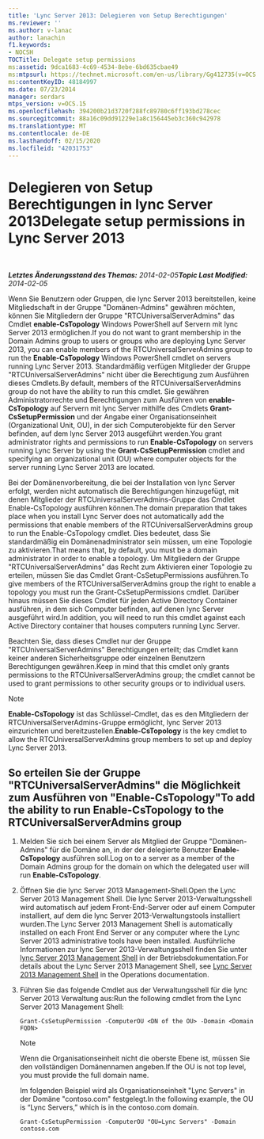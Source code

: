 ```yaml
---
title: 'Lync Server 2013: Delegieren von Setup Berechtigungen'
ms.reviewer: ''
ms.author: v-lanac
author: lanachin
f1.keywords:
- NOCSH
TOCTitle: Delegate setup permissions
ms:assetid: 9dca1683-4c69-4534-8ebe-6bd635cbae49
ms:mtpsurl: https://technet.microsoft.com/en-us/library/Gg412735(v=OCS.15)
ms:contentKeyID: 48184997
ms.date: 07/23/2014
manager: serdars
mtps_version: v=OCS.15
ms.openlocfilehash: 394200b21d3720f288fc89780c6ff193bd278cec
ms.sourcegitcommit: 88a16c09dd91229e1a8c156445eb3c360c942978
ms.translationtype: MT
ms.contentlocale: de-DE
ms.lasthandoff: 02/15/2020
ms.locfileid: "42031753"
---
```

<div data-xmlns="http://www.w3.org/1999/xhtml">

<div class="topic" data-xmlns="http://www.w3.org/1999/xhtml" data-msxsl="urn:schemas-microsoft-com:xslt" data-cs="http://msdn.microsoft.com/">

<div data-asp="http://msdn2.microsoft.com/asp">

# <a name="delegate-setup-permissions-in-lync-server-2013"></a><span data-ttu-id="2c40c-102">Delegieren von Setup Berechtigungen in lync Server 2013</span><span class="sxs-lookup"><span data-stu-id="2c40c-102">Delegate setup permissions in Lync Server 2013</span></span>

</div>

<div id="mainSection">

<div id="mainBody">

<span> </span>

<span data-ttu-id="2c40c-103">_**Letztes Änderungsstand des Themas:** 2014-02-05_</span><span class="sxs-lookup"><span data-stu-id="2c40c-103">_**Topic Last Modified:** 2014-02-05_</span></span>

<span data-ttu-id="2c40c-104">Wenn Sie Benutzern oder Gruppen, die lync Server 2013 bereitstellen, keine Mitgliedschaft in der Gruppe "Domänen-Admins" gewähren möchten, können Sie Mitgliedern der Gruppe "RTCUniversalServerAdmins" das Cmdlet **enable-CsTopology** Windows PowerShell auf Servern mit lync Server 2013 ermöglichen.</span><span class="sxs-lookup"><span data-stu-id="2c40c-104">If you do not want to grant membership in the Domain Admins group to users or groups who are deploying Lync Server 2013, you can enable members of the RTCUniversalServerAdmins group to run the **Enable-CsTopology** Windows PowerShell cmdlet on servers running Lync Server 2013.</span></span> <span data-ttu-id="2c40c-105">Standardmäßig verfügen Mitglieder der Gruppe "RTCUniversalServerAdmins" nicht über die Berechtigung zum Ausführen dieses Cmdlets.</span><span class="sxs-lookup"><span data-stu-id="2c40c-105">By default, members of the RTCUniversalServerAdmins group do not have the ability to run this cmdlet.</span></span> <span data-ttu-id="2c40c-106">Sie gewähren Administratorrechte und Berechtigungen zum Ausführen von **enable-CsTopology** auf Servern mit lync Server mithilfe des Cmdlets **Grant-CsSetupPermission** und der Angabe einer Organisationseinheit (Organizational Unit, OU), in der sich Computerobjekte für den Server befinden, auf dem lync Server 2013 ausgeführt werden.</span><span class="sxs-lookup"><span data-stu-id="2c40c-106">You grant administrator rights and permissions to run **Enable-CsTopology** on servers running Lync Server by using the **Grant-CsSetupPermission** cmdlet and specifying an organizational unit (OU) where computer objects for the server running Lync Server 2013 are located.</span></span>

<span data-ttu-id="2c40c-107">Bei der Domänenvorbereitung, die bei der Installation von lync Server erfolgt, werden nicht automatisch die Berechtigungen hinzugefügt, mit denen Mitglieder der RTCUniversalServerAdmins-Gruppe das Cmdlet Enable-CsTopology ausführen können.</span><span class="sxs-lookup"><span data-stu-id="2c40c-107">The domain preparation that takes place when you install Lync Server does not automatically add the permissions that enable members of the RTCUniversalServerAdmins group to run the Enable-CsTopology cmdlet.</span></span> <span data-ttu-id="2c40c-108">Dies bedeutet, dass Sie standardmäßig ein Domänenadministrator sein müssen, um eine Topologie zu aktivieren.</span><span class="sxs-lookup"><span data-stu-id="2c40c-108">That means that, by default, you must be a domain administrator in order to enable a topology.</span></span> <span data-ttu-id="2c40c-109">Um Mitgliedern der Gruppe "RTCUniversalServerAdmins" das Recht zum Aktivieren einer Topologie zu erteilen, müssen Sie das Cmdlet Grant-CsSetupPermissions ausführen.</span><span class="sxs-lookup"><span data-stu-id="2c40c-109">To give members of the RTCUniversalServerAdmins group the right to enable a topology you must run the Grant-CsSetupPermissions cmdlet.</span></span> <span data-ttu-id="2c40c-110">Darüber hinaus müssen Sie dieses Cmdlet für jeden Active Directory Container ausführen, in dem sich Computer befinden, auf denen lync Server ausgeführt wird.</span><span class="sxs-lookup"><span data-stu-id="2c40c-110">In addition, you will need to run this cmdlet against each Active Directory container that houses computers running Lync Server.</span></span>

<span data-ttu-id="2c40c-111">Beachten Sie, dass dieses Cmdlet nur der Gruppe "RTCUniversalServerAdmins" Berechtigungen erteilt; das Cmdlet kann keiner anderen Sicherheitsgruppe oder einzelnen Benutzern Berechtigungen gewähren.</span><span class="sxs-lookup"><span data-stu-id="2c40c-111">Keep in mind that this cmdlet only grants permissions to the RTCUniversalServerAdmins group; the cmdlet cannot be used to grant permissions to other security groups or to individual users.</span></span>

<div>


> [!NOTE]  
> <span data-ttu-id="2c40c-112"><STRONG>Enable-CsTopology</STRONG> ist das Schlüssel-Cmdlet, das es den Mitgliedern der RTCUniversalServerAdmins-Gruppe ermöglicht, lync Server 2013 einzurichten und bereitzustellen.</span><span class="sxs-lookup"><span data-stu-id="2c40c-112"><STRONG>Enable-CsTopology</STRONG> is the key cmdlet to allow the RTCUniversalServerAdmins group members to set up and deploy Lync Server 2013.</span></span>



</div>

<div>

## <a name="to-add-the-ability-to-run-enable-cstopology-to-the-rtcuniversalserveradmins-group"></a><span data-ttu-id="2c40c-113">So erteilen Sie der Gruppe "RTCUniversalServerAdmins" die Möglichkeit zum Ausführen von "Enable-CsTopology"</span><span class="sxs-lookup"><span data-stu-id="2c40c-113">To add the ability to run Enable-CsTopology to the RTCUniversalServerAdmins group</span></span>

1.  <span data-ttu-id="2c40c-114">Melden Sie sich bei einem Server als Mitglied der Gruppe "Domänen-Admins" für die Domäne an, in der der delegierte Benutzer **Enable-CsTopology** ausführen soll.</span><span class="sxs-lookup"><span data-stu-id="2c40c-114">Log on to a server as a member of the Domain Admins group for the domain on which the delegated user will run **Enable-CsTopology**.</span></span>

2.  <span data-ttu-id="2c40c-115">Öffnen Sie die lync Server 2013 Management-Shell.</span><span class="sxs-lookup"><span data-stu-id="2c40c-115">Open the Lync Server 2013 Management Shell.</span></span> <span data-ttu-id="2c40c-116">Die lync Server 2013-Verwaltungsshell wird automatisch auf jedem Front-End-Server oder auf einem Computer installiert, auf dem die lync Server 2013-Verwaltungstools installiert wurden.</span><span class="sxs-lookup"><span data-stu-id="2c40c-116">The Lync Server 2013 Management Shell is automatically installed on each Front End Server or any computer where the Lync Server 2013 administrative tools have been installed.</span></span> <span data-ttu-id="2c40c-117">Ausführliche Informationen zur lync Server 2013-Verwaltungsshell finden Sie unter [lync Server 2013 Management Shell](lync-server-2013-lync-server-management-shell.md) in der Betriebsdokumentation.</span><span class="sxs-lookup"><span data-stu-id="2c40c-117">For details about the Lync Server 2013 Management Shell, see [Lync Server 2013 Management Shell](lync-server-2013-lync-server-management-shell.md) in the Operations documentation.</span></span>

3.  <span data-ttu-id="2c40c-118">Führen Sie das folgende Cmdlet aus der Verwaltungsshell für die lync Server 2013 Verwaltung aus:</span><span class="sxs-lookup"><span data-stu-id="2c40c-118">Run the following cmdlet from the Lync Server 2013 Management Shell:</span></span>
    
        Grant-CsSetupPermission -ComputerOU <DN of the OU> -Domain <Domain FQDN>
    
    <div>
    

    > [!NOTE]  
    > <span data-ttu-id="2c40c-119">Wenn die Organisationseinheit nicht die oberste Ebene ist, müssen Sie den vollständigen Domänennamen angeben.</span><span class="sxs-lookup"><span data-stu-id="2c40c-119">If the OU is not top level, you must provide the full domain name.</span></span>

    
    </div>
    
    <span data-ttu-id="2c40c-120">Im folgenden Beispiel wird als Organisationseinheit "Lync Servers" in der Domäne "contoso.com" festgelegt.</span><span class="sxs-lookup"><span data-stu-id="2c40c-120">In the following example, the OU is “Lync Servers,” which is in the contoso.com domain.</span></span>
    
        Grant-CsSetupPermission -ComputerOU "OU=Lync Servers" -Domain contoso.com

</div>

</div>

<span> </span>

</div>

</div>

</div>

